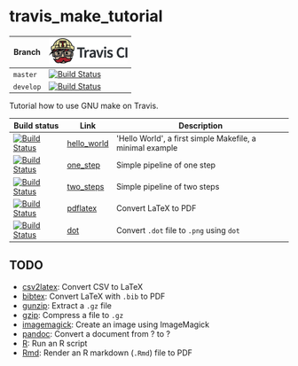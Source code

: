 # travis_make_tutorial

Branch   |[![Travis CI logo](pics/TravisCI.png)](https://travis-ci.org)
---------|----------------------------------------------------------------------------------------------------------------------------------------------------
`master` |[![Build Status](https://travis-ci.org/richelbilderbeek/travis_make_tutorial.svg?branch=master)](https://travis-ci.org/richelbilderbeek/travis_make_tutorial)
`develop`|[![Build Status](https://travis-ci.org/richelbilderbeek/travis_make_tutorial.svg?branch=develop)](https://travis-ci.org/richelbilderbeek/travis_make_tutorial)

Tutorial how to use GNU make on Travis.

Build status                                                                                                                                                                 |Link                                                                              |Description
-----------------------------------------------------------------------------------------------------------------------------------------------------------------------------|----------------------------------------------------------------------------------|------------------------------------------------------------------------------------------
[![Build Status](https://travis-ci.org/richelbilderbeek/travis_make_hello_world.svg?branch=master)](https://travis-ci.org/richelbilderbeek/travis_make_hello_world)          |[hello_world](https://github.com/richelbilderbeek/travis_make_hello_world)        | 'Hello World', a first simple Makefile, a minimal example
[![Build Status](https://travis-ci.org/richelbilderbeek/travis_make_one_step.svg?branch=master)](https://travis-ci.org/richelbilderbeek/travis_make_one_step)                |[one_step](https://github.com/richelbilderbeek/travis_make_one_step)              | Simple pipeline of one step
[![Build Status](https://travis-ci.org/richelbilderbeek/travis_make_two_steps.svg?branch=master)](https://travis-ci.org/richelbilderbeek/travis_make_two_steps)              |[two_steps](https://github.com/richelbilderbeek/travis_make_two_steps)            | Simple pipeline of two steps
[![Build Status](https://travis-ci.org/richelbilderbeek/travis_make_pdflatex.svg?branch=master)](https://travis-ci.org/richelbilderbeek/travis_make_pdflatex)                |[pdflatex](https://github.com/richelbilderbeek/travis_make_pdflatex)              | Convert LaTeX to PDF
[![Build Status](https://travis-ci.org/richelbilderbeek/travis_make_dot.svg?branch=master)](https://travis-ci.org/richelbilderbeek/travis_make_dot)                          |[dot](https://github.com/richelbilderbeek/travis_make_dot)                        | Convert `.dot` file to `.png` using `dot`

## TODO

 * [csv2latex](https://github.com/richelbilderbeek/travis_make_csv2latex): Convert CSV to LaTeX
 * [bibtex](https://github.com/richelbilderbeek/travis_make_bibtex): Convert LaTeX with `.bib` to PDF
 * [gunzip](https://github.com/richelbilderbeek/travis_make_gunzip): Extract a `.gz` file 
 * [gzip](https://github.com/richelbilderbeek/travis_make_gzip): Compress a file to `.gz`
 * [imagemagick](https://github.com/richelbilderbeek/travis_make_imagemagick): Create an image using ImageMagick
 * [pandoc](https://github.com/richelbilderbeek/travis_make_pandoc): Convert a document from ? to ?
 * [R](https://github.com/richelbilderbeek/travis_make_r): Run an R script
 * [Rmd](https://github.com/richelbilderbeek/travis_make_rmd): Render an R markdown (`.Rmd`) file to PDF

